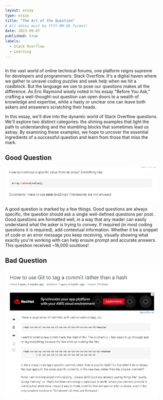```yaml
---
layout: essay
type: essay
title: "The Art of the Question"
# All dates must be YYYY-MM-DD format!
date: 2023-09-07
published: true
labels:
  - Stack Overflow
  - Learning
---
```


## 
In the vast world of online technical forums, one platform reigns supreme for developers and programmers: Stack Overflow. It's a digital haven where we gather to unravel coding puzzles and seek help when we hit a roadblock. But the language we use to pose our questions makes all the difference. As Eric Raymond wisely noted in his essay "Before You Ask," crafting a well-thought-out question can open doors to a wealth of knowledge and expertise, while a hasty or unclear one can leave both askers and answerers scratching their heads.

In this essay, we'll dive into the dynamic world of Stack Overflow questions. We'll explore two distinct categories: the shining examples that light the path to understanding and the stumbling blocks that sometimes lead us astray. By examining these examples, we hope to uncover the essential ingredients of a successful question and learn from those that miss the mark.

## Good Question
<img width="550px" height="auto" class="rounded float-start pe-4" src="../img/GoodQuestion.png">

A good question is marked by a few things. Good questions are always specific, the question should ask a single well-defined questions per post. Good questions are formatted well, in a way that any reader can easily understand what the asker is trying to convey. If required (in most coding questions it is required), add contextual information. Whether it be a snippet of code or an error message you keep receiving, visually showing what exactly you're working with can help ensure prompt and accurate answers. This question received ~16,000 soultions!


## Bad Question
<img width="550px" height="auto" class="rounded float-start pe-4" src="../img/BadQuestion.png">
